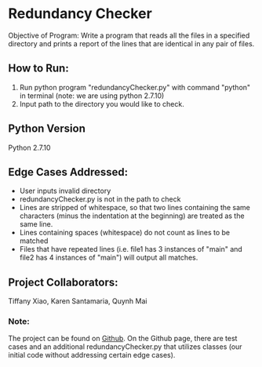 # Redundancy Checker
Objective of Program: Write a program that reads all the files in a specified directory and prints a report of the lines that are identical in any pair of files.

## How to Run:
1. Run python program "redundancyChecker.py" with command "python" in terminal (note: we are using python 2.7.10)
2. Input path to the directory you would like to check.

## Python Version
Python 2.7.10

## Edge Cases Addressed:
* User inputs invalid directory
* redundancyChecker.py is not in the path to check
* Lines are stripped of whitespace, so that two lines containing the same characters (minus the indentation at the beginning) are treated as the same line.
* Lines containing spaces (whitespace) do not count as lines to be matched
* Files that have repeated lines (i.e. file1 has 3 instances of "main" and file2 has 4 instances of "main") will output all matches.

## Project Collaborators:
Tiffany Xiao, Karen Santamaria, Quynh Mai

### Note:
The project can be found on [Github](https://github.com/tiffanyxiao/csc220-codingchallenges/tree/master/Coding%20Challenge%201). On the Github page, there are test cases and an additional redundancyChecker.py that utilizes classes (our initial code without addressing certain edge cases).  
